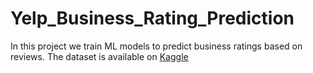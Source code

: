 # Yelp_Business_Rating_Prediction

In this project we train ML models to predict business ratings based on reviews. The dataset is available on [Kaggle](https://www.kaggle.com/c/yelp-recsys-2013/data)
